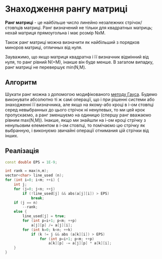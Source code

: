 # Знаходження рангу матриці

**Ранг матриці** - це найбільше число линейно незалежних стрічок/стовпців матриці. Ранг визначений не тільки для квадратных матриць; нехай матриця прямоугольна і має розмір NxM.

Також ранг матриці можна визначити як найбільший з порядков миноров матриці, отличных від нуля.

Зауважимо, що якщо матриця квадратна і її визначник відмінний від нуля, то ранг рівний N(=M), інакше він буде менше. В загалом випадку, ранг матриці не перевершує min(N,M).

## Алгоритм

Шукати ранг можна з допомогою модифікованого [методу Гауса](linear_systems_gauss). Будемо виконувати абсолютно ті ж самі операції, що і при рішенні системи або знаходженні її визначника, але якщо на якому-або кроці в i-ом стовпці серед невыбранных до цього стрічок ні ненулевых, то ми цей крок пропускаємо, а ранг зменшуємо на одиницю (спершу ранг вважаємо рівним max(N,M)). Інакше, якщо ми знайшли на i-ом кроці стрічку з ненульовим елементом в i-ом стовпці, то помічаємо цю стрічку як выбранную, і виконуємо звичайні операції отнимания цій стрічки від інших.

## Реалізація

<!--- TODO: specify code snippet id -->
``` cpp
const double EPS = 1E-9;

int rank = max(n,m);
vector<char> line_used (n);
for (int i=0; i<m; ++i) {
    int j;
    for (j=0; j<n; ++j)
        if (!line_used[j] && abs(a[j][i]) > EPS)
            break;
    if (j == n)
        --rank;
    else {
        line_used[j] = true;
        for (int p=i+1; p<m; ++p)
            a[j][p] /= a[j][i];
        for (int k=0; k<n; ++k)
            if (k != j && abs (a[k][i]) > EPS)
                for (int p=i+1; p<m; ++p)
                    a[k][p] -= a[j][p] * a[k][i];
    }
}
```
